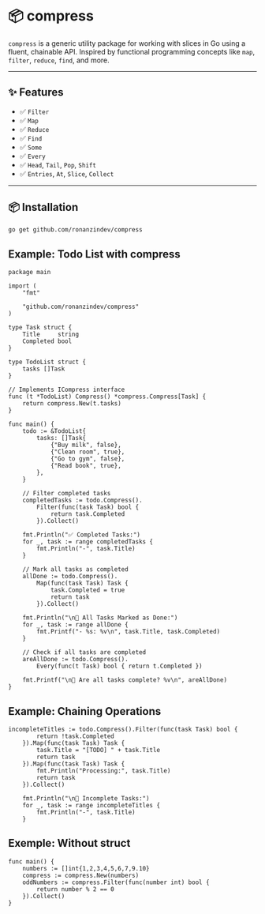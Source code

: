 # 📦 compress

`compress` is a generic utility package for working with slices in Go using a fluent, chainable API. Inspired by functional programming concepts like `map`, `filter`, `reduce`, `find`, and more.

---

## ✨ Features

- ✅ `Filter`
- ✅ `Map`
- ✅ `Reduce`
- ✅ `Find`
- ✅ `Some`
- ✅ `Every`
- ✅ `Head`, `Tail`, `Pop`, `Shift`
- ✅ `Entries`, `At`, `Slice`, `Collect`

---

## 📦 Installation

```bash
go get github.com/ronanzindev/compress
```

## Example: Todo List with compress

```golang
package main

import (
	"fmt"

	"github.com/ronanzindev/compress"
)

type Task struct {
	Title     string
	Completed bool
}

type TodoList struct {
	tasks []Task
}

// Implements ICompress interface
func (t *TodoList) Compress() *compress.Compress[Task] {
	return compress.New(t.tasks)
}

func main() {
	todo := &TodoList{
		tasks: []Task{
			{"Buy milk", false},
			{"Clean room", true},
			{"Go to gym", false},
			{"Read book", true},
		},
	}

	// Filter completed tasks
	completedTasks := todo.Compress().
		Filter(func(task Task) bool {
			return task.Completed
		}).Collect()

	fmt.Println("✅ Completed Tasks:")
	for _, task := range completedTasks {
		fmt.Println("-", task.Title)
	}

	// Mark all tasks as completed
	allDone := todo.Compress().
		Map(func(task Task) Task {
			task.Completed = true
			return task
		}).Collect()

	fmt.Println("\n📌 All Tasks Marked as Done:")
	for _, task := range allDone {
		fmt.Printf("- %s: %v\n", task.Title, task.Completed)
	}

	// Check if all tasks are completed
	areAllDone := todo.Compress().
		Every(func(t Task) bool { return t.Completed })

	fmt.Printf("\n🧪 Are all tasks complete? %v\n", areAllDone)
}
```

## Example: Chaining Operations

```golang
incompleteTitles := todo.Compress().Filter(func(task Task) bool {
		return !task.Completed
	}).Map(func(task Task) Task {
		task.Title = "[TODO] " + task.Title
		return task
	}).Map(func(task Task) Task {
		fmt.Println("Processing:", task.Title)
		return task
	}).Collect()

    fmt.Println("\n📝 Incomplete Tasks:")
    for _, task := range incompleteTitles {
	    fmt.Println("-", task.Title)
    }
```


## Exemple: Without struct
```golang
func main() {
	numbers := []int{1,2,3,4,5,6,7,9.10}
	compress := compress.New(numbers)
	oddNumbers := compress.Filter(func(number int) bool {
		return number % 2 == 0
	}).Collect()
}
```
